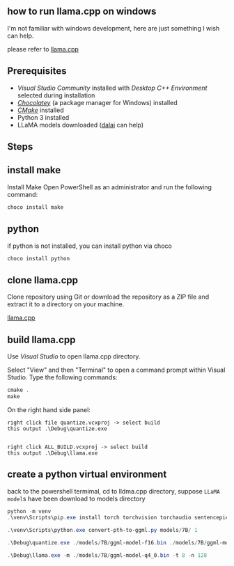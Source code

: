 how to run llama.cpp on windows
-------------

I'm not familiar with windows development, here are just something I wish can help.

please refer to [llama.cpp](https://github.com/ggerganov/llama.cpp)


Prerequisites
-------------
*   *Visual Studio Community* installed with *Desktop C++ Environment* selected during installation
*   *[Chocolatey](https://chocolatey.org/)* (a package manager for Windows) installed
*   *[CMake](https://cmake.org/download/)* installed
*   Python 3 installed
*   LLaMA models downloaded  ([dalai](https://github.com/cocktailpeanut/dalai) can help)


Steps
-------------
## install make
Install Make Open PowerShell as an administrator and run the following command:

```powershell
choco install make
```

##  python
if python is not installed, you can install python via choco
```powershell
choco install python
```

## clone llama.cpp
Clone repository using Git or download the repository as a ZIP file and extract it to a directory on your machine.

[llama.cpp](https://github.com/ggerganov/llama.cpp)

## build llama.cpp
Use *Visual Studio* to open llama.cpp directory.

Select "View" and then "Terminal" to open a command prompt within Visual Studio. Type the following commands:

```powershell
cmake .
make
```

On the right hand side panel:

    right click file quantize.vcxproj -> select build
    this output .\Debug\quantize.exe


    right click ALL_BUILD.vcxproj -> select build
    this output .\Debug\llama.exe

## create a python virtual environment
back to the powershell termimal, cd to lldma.cpp directory, suppose `LLaMA model`s have been download to models directory

```powershell
python -m venv
.\venv\Scripts\pip.exe install torch torchvision torchaudio sentencepiece numpy

.\venv\Scripts\python.exe convert-pth-to-ggml.py models/7B/ 1

.\Debug\quantize.exe ./models/7B/ggml-model-f16.bin ./models/7B/ggml-model-q4_0.bin 2

.\Debug\llama.exe -m ./models/7B/ggml-model-q4_0.bin -t 8 -n 128
```
